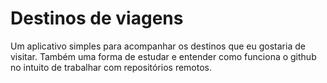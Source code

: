 # Destinos de viagens

Um aplicativo simples para acompanhar os destinos que eu gostaria de visitar.
Também uma forma de estudar e entender como funciona o github no intuito de trabalhar com repositórios remotos.
